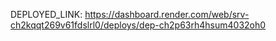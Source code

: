 DEPLOYED_LINK: https://dashboard.render.com/web/srv-ch2kqqt269v61fdslrl0/deploys/dep-ch2p63rh4hsum4032oh0